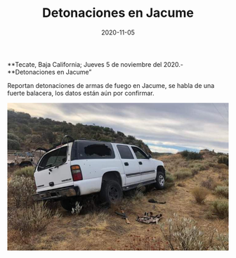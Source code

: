 ﻿---
layout: blog
title:  "Detonaciones en Jacume"
date:   2020-11-05  
categories: tecate
permalink: /:categories/:title:output_ext
image: /img/cnr/detonaciones-en-jacume.jpg
autor: 
---


**Tecate, Baja California;  Jueves 5 de noviembre del 2020.-**Detonaciones en Jacume”


Reportan detonaciones de armas de fuego en Jacume, se habla de una fuerte balacera, los datos están aún por confirmar.

<div id="carouselExampleSlidesOnly" class="carousel slide" data-ride="carousel">
  <div class="carousel-inner">
    <div class="carousel-item active">
       <img class="d-block w-100" src="/img/cnr/detonaciones-en-jacume.jpg" loading="lazy"  alt="Jacume">
    </div>
  </div>
</div>